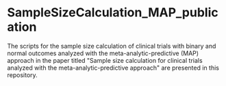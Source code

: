 # SampleSizeCalculation_MAP_publication
The scripts for the sample size calculation of clinical trials with binary and normal outcomes analyzed with the meta-analytic-predictive (MAP) approach in the paper titled "Sample size calculation for clinical trials analyzed with the meta-analytic-predictive approach" are presented in this repository. 
